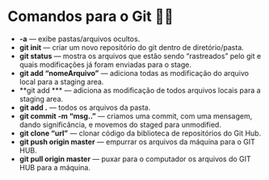 # Comandos para o Git :woman_technologist:

- **-a** — exibe pastas/arquivos ocultos.
- **git init** — criar um novo repositório do git dentro de diretório/pasta.
- **git status** — mostra os arquivos que estão sendo “rastreados” pelo git e quais modificações já foram enviadas para o stage.
- **git add “nomeArquivo”** — adiciona todas as modificação do arquivo local para a staging area.
- **git add *** — adiciona as modificação de todos arquivos locais para a staging area.
- **git add .** — todos os arquivos da pasta.
- **git commit -m “msg..”** — criamos uma commit, com uma mensagem, dando significância, e movemos do staged para unmodified.
- **git clone “url”** — clonar código da biblioteca de repositórios do Git Hub.
- **git push origin master** — empurrar os arquivos da máquina para o GIT HUB.
- **git pull origin master** — puxar para o computador os arquivos do GIT HUB para a máquina.
